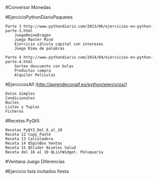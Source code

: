 #Conversor Monedas

#EjercicioPythonDiarioPaquetes

    Parte 3 http://www.pythondiario.com/2013/06/ejercicios-en-python-parte-3.html
        JuegoReinoDragón
        Juego Master Mind
        Ejercicio cálculo capital con intereses
        Juego Rima de palabras
    
    Parte 4 http://www.pythondiario.com/2014/04/ejercicios-en-python-parte-4.html
        Sorteo descuento con bolas
        Productos compra
        Alquiler Películas

#EjerciciosAlf /http://aprendeconalf.es/python/ejercicios/) 

    Datos Simples
    Condicionales
    Bucles
    Listas y Tuplas
    Ficheros	   

#Recetas PyQt5:

    Recetas PyQt5_Del_6_al_10
    Receta 12 Copy_Paste
    Receta 13 Calculadora
    Receta 14 QSpinBox Ventas
    Receta 15 QSlider Niveles Salud
    Receta del 16 al 19 QListWidget. Peluquería
    
#Ventana Juego Diferencias

#Ejercicio lista invitados fiesta
